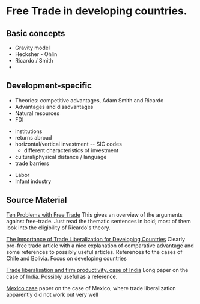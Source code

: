 **Free Trade in developing countries.**
=========================================
Basic concepts
---------------
* Gravity model
* Hecksher - Ohlin
* Ricardo / Smith
*

Development-specific
---------------------
-	Theories: competitive advantages, Adam Smith and Ricardo
-	Advantages and disadvantages
-	Natural resources
-	FDI
  * institutions
  * returns abroad
  * horizontal/vertical investment -- SIC codes
    - different characteristics of investment
  * cultural/physical distance / language
  * trade barriers
- Labor
- Infant industry

Source Material
---------------
[Ten Problems with Free Trade](http://economyincrisis.org/content/ten-problems-free-trade)
This gives an overview of the arguments against free-trade. Just read the thematic sentences in bold; most of them look into the eligibility of Ricardo's theory.

[The Importance of Trade Liberalization for Developing Countries](http://www.cipe.org/blog/2013/08/05/the-importance-of-trade-liberalization-for-developing-countries/#.V_j1P-h96hc)
Clearly pro-free trade article with a nice explanation of comparative advantage and some references to possibly useful articles. References to the cases of Chile and Bolivia. Focus on developing countries

[Trade liberalisation and firm productivity, case of India](https://www.imf.org/external/pubs/ft/wp/2004/wp0428.pdf)
Long paper on the case of India. Possibly useful as a reference.

[Mexico case](https://www.kent.ac.uk/economics/documents/research/papers/2004/0403.pdf)
paper on the case of Mexico, where trade liberalization apparently did not work out very well

